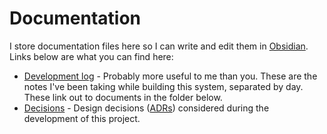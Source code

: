 # Documentation

I store documentation files here so I can write and edit them in [Obsidian](https://www.joshcanhelp.com/tag/obsidian/). Links below are what you can find here:

- [Development log](https://github.com/joshcanhelp/api-getter/blob/main/docs/devlog.md) - Probably more useful to me than you. These are the notes I've been taking while building this system, separated by day. These link out to documents in the folder below.
- [Decisions](https://github.com/joshcanhelp/api-getter/blob/main/docs/decisions/) - Design decisions ([ADRs](https://adr.github.io)) considered during the development of this project.